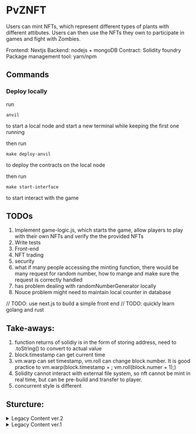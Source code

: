 # PvZNFT

Users can mint NFTs, which represent different types of plants with different attibutes. Users can then use the NFTs they own to participate in games and fight with Zombies.

Frontend: Nextjs
Backend: nodejs + mongoDB
Contract: Solidity foundry
Package management tool: yarn/npm

## Commands

### Deploy locally

run

```shell
anvil
```

to start a local node and start a new terminal while keeping the first one running

then run

```shell
make deploy-anvil
```

to deploy the contracts on the local node

then run

```shell
make start-interface
```

to start interact with the game

## TODOs

1. Implement game-logic.js, which starts the game, allow players to play with their own NFTs and verify the the provided NFTs
2. Write tests
3. Front-end
4. NFT trading
5. security
6. what if many people accessing the minting function, there would be many request for random number, how to mange and make sure the request is correctly handled
7. has problem dealing with randomNumberGenerator locally
8. Nouce problem might need to maintain local counter in database

// TODO: use next.js to build a simple front end
// TODO: quickly learn golang and rust

## Take-aways:

1. function returns of solidiy is in the form of storing address, need to .toString() to convert to actual value
2. block.timestamp can get current time
3. vm.warp can set timestamp, vm.roll can change block number. It is good practice to vm.warp(block.timestamp + <whatever operations>; vm.roll(block.numer + 1);)
4. Solidity cannot interact with external file system, so nft cannot be mint in real time, but can be pre-build and transfer to player.
5. concurrent style is different

## Sturcture:

<details>
<summary>Legacy Content ver.2</summary>
PlantFactory (a contract):

1. takes an IPFS URI and mints plant
2. takes a tokenId, identify the owner
3. handle trades of NFT between users

GameCore (back end):

1. Print out the board and relevant information (Sunlight amount, health of plants and zombies)
2. Ask user for an action, currently the action would be indicating a plantNFT to be placed at a position
3. Check the validity of the coordinate and the validity of the NFT (ensure it exist and is owned by this acount)
4. Deploy the plantNFT
5. Spawn zombies if condition met (certain round passed)
6. Process plant actions and update board accordingly
7. Process zombie actions and update borad accoridngly
8. Check if game ended
9. End turn

UserManager (back end):

1. connect wallets and assign user id
2. Mint NFTs and keep a lists of NFT they own
   a. Ask what types of plant users would like to mint
   b. get random number from contract and generate random attributes of plants
   c. store the NFT id under the user
3. Trade interface
4. start game interface
   a. generate random attribute and write into JSON file
   b. upload the JSON file to IPFS system and obtain the IPFS URI

UserInterface (front end):
use user's wallet to identify users and keep track of their properties

1. connect wallets and assign user id
2. Mint NFTs interface and keep a lists of NFT they own
   a. Ask what types of plant users would like to mint
   b. store the NFT id under the user
3. Trade interface
4. start game interface
   a. generate random attribute and write into JSON file
   b. upload the JSON file to IPFS system and obtain the IPFS URI

PlantData
a json file specify what attribute to be generated according to the type of plants

UserAccount
a json file recoridng user id and the NFTs they owned

</details>

<details>
<summary>Legacy Content ver.1</summary>

update:
since solidity does not have the ability to interact with external file systems, the random numbers would be generated by the contract, but the plant attributes will be generated externally and pass back to the contract to mint NFT

but since s.sol scripts cannot interact with IPFS as well, at this stage, the URI will be hard coded into the code.

PlantFactory:

1. takes an IPFS URI and mints plant
   a. generate random attribute and write into JSON file
   b. upload the JSON file to IPFS system and obtain the IPFS URI
   c. mint NFT and obtain the NFT id
2. takes a tokenId, identify the owner
3. handle trades of NFT between users

UserInterface:
use user's wallet to identify users and keep track of their properties

1. connect wallets and assign user id
2. Mint NFTs interface and keep a lists of NFT they own
   a. Ask what types of plant users would like to mint
   b. store the NFT id under the user
3. Trade interface
4. start game interface

PlantData
a json file specify what attribute to be generated according to the type of plants

UserAccount
a json file recoridng user id and the NFTs they owned

Start game

1. Print out the board and relevant information (Sunlight amount, health of plants and zombies)
2. Ask user for an action, currently the action would be indicating a plantNFT to be placed at a position
3. Check the validity of the coordinate and the validity of the NFT (ensure it exist and is owned by this acount)
4. Deploy the plantNFT
5. Spawn zombies if condition met (certain round passed)
6. Process plant actions and update board accordingly
7. Process zombie actions and update borad accoridngly
8. Check if game ended
9. End turn
</details>

